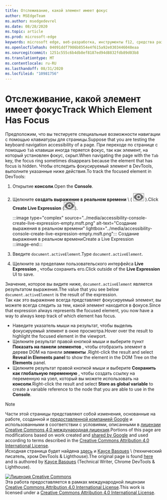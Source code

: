 ```yaml
---
title: Отслеживание, какой элемент имеет фокус
author: MSEdgeTeam
ms.author: msedgedevrel
ms.date: 08/28/2020
ms.topic: article
ms.prod: microsoft-edge
keywords: microsoft edge, веб-разработка, инструменты f12, средства разработчика
ms.openlocfilehash: 04091ddf7986b8554e4f615a92e0303446048eaa
ms.sourcegitcommit: 1251c555c6b4db8ef8187ed94d8832fdb89d03b8
ms.translationtype: MT
ms.contentlocale: ru-RU
ms.lasthandoff: 08/31/2020
ms.locfileid: "10981756"
---
```

<!-- Copyright Kayce Basques 

   Licensed under the Apache License, Version 2.0 (the "License");
   you may not use this file except in compliance with the License.
   You may obtain a copy of the License at

       https://www.apache.org/licenses/LICENSE-2.0

   Unless required by applicable law or agreed to in writing, software
   distributed under the License is distributed on an "AS IS" BASIS,
   WITHOUT WARRANTIES OR CONDITIONS OF ANY KIND, either express or implied.
   See the License for the specific language governing permissions and
   limitations under the License.  -->  





# <span data-ttu-id="471d3-103">Отслеживание, какой элемент имеет фокус</span><span class="sxs-lookup"><span data-stu-id="471d3-103">Track Which Element Has Focus</span></span>   



<span data-ttu-id="471d3-104">Предположим, что вы тестируете специальные возможности навигации с помощью клавиатуры для страницы.</span><span class="sxs-lookup"><span data-stu-id="471d3-104">Suppose that you are testing the keyboard navigation accessibility of a page.</span></span>  <span data-ttu-id="471d3-105">При переходе по странице с помощью `Tab` клавиши иногда теряется фокус, так как элемент, на который установлен фокус, скрыт.</span><span class="sxs-lookup"><span data-stu-id="471d3-105">When navigating the page with the `Tab` key, the focus ring sometimes disappears because the element that has focus is hidden.</span></span>  <span data-ttu-id="471d3-106">Чтобы отследить фокусируемый элемент в DevTools, выполните указанные ниже действия.</span><span class="sxs-lookup"><span data-stu-id="471d3-106">To track the focused element in DevTools:</span></span>  

1.  <span data-ttu-id="471d3-107">Открытие **консоли**.</span><span class="sxs-lookup"><span data-stu-id="471d3-107">Open the **Console**.</span></span>  
1.  <span data-ttu-id="471d3-108">Щелкните **создать выражение в реальном времени** \ ( ![ создать выражение в реальном времени ][ImageCreateIcon] ).</span><span class="sxs-lookup"><span data-stu-id="471d3-108">Click **Create Live Expression** \(![Create Live Expression][ImageCreateIcon]\).</span></span>  
    
    :::image type="complex" source="../media/accessibility-console-create-live-expression-empty.msft.png" alt-text="Создание выражения в реальном времени" lightbox="../media/accessibility-console-create-live-expression-empty.msft.png":::
       <span data-ttu-id="471d3-110">Создание выражения в реальном времени</span><span class="sxs-lookup"><span data-stu-id="471d3-110">Create a Live Expression</span></span>  
    :::image-end:::  
    
1.  <span data-ttu-id="471d3-111">Введите `document.activeElement`.</span><span class="sxs-lookup"><span data-stu-id="471d3-111">Type `document.activeElement`.</span></span>
1.  <span data-ttu-id="471d3-112">Щелкните за пределами пользовательского интерфейса **Live Expression** , чтобы сохранить его.</span><span class="sxs-lookup"><span data-stu-id="471d3-112">Click outside of the **Live Expression** UI to save.</span></span>
    
<span data-ttu-id="471d3-113">Значение, которое вы видите ниже, `document.activeElement` является результатом выражения.</span><span class="sxs-lookup"><span data-stu-id="471d3-113">The value that you see below `document.activeElement` is the result of the expression.</span></span>  
<span data-ttu-id="471d3-114">Так как это выражение всегда представляет фокусируемый элемент, вы можете всегда следить за тем, какой элемент находится в фокусе.</span><span class="sxs-lookup"><span data-stu-id="471d3-114">Since that expression always represents the focused element, you now have a way to always keep track of which element has focus.</span></span>  

*   <span data-ttu-id="471d3-115">Наведите указатель мыши на результат, чтобы выделиь фокусируемый элемент в окне просмотра.</span><span class="sxs-lookup"><span data-stu-id="471d3-115">Hover over the result to highlight the focused element in the viewport.</span></span>  
*   <span data-ttu-id="471d3-116">Щелкните результат правой кнопкой мыши и выберите пункт **Показать на панели элементов** , чтобы отобразить элемент в дереве DOM на панели **элементы** .</span><span class="sxs-lookup"><span data-stu-id="471d3-116">Right-click the result and select **Reveal in Elements panel** to show the element in the DOM Tree on the **Elements** panel.</span></span>  
*   <span data-ttu-id="471d3-117">Щелкните результат правой кнопкой мыши и выберите **Сохранить как глобальную переменную** , чтобы создать ссылку на переменную на узел, который вы можете использовать на **консоли**.</span><span class="sxs-lookup"><span data-stu-id="471d3-117">Right-click the result and select **Store as global variable** to create a variable reference to the node that you are able to use in the **Console**.</span></span>  
    
<!--## Feedback   -->  



<!-- image links -->  

[ImageCreateIcon]: ../media/create-live-expression-icon.msft.png  

<!-- links -->  

> [!NOTE]
> <span data-ttu-id="471d3-118">Части этой страницы представляют собой изменения, основанные на работе, созданной и [предоставленной компанией Google][GoogleSitePolicies] и использованными в соответствии с условиями, описанными в [лицензии Creative Commons 4,0 международная лицензия][CCA4IL].</span><span class="sxs-lookup"><span data-stu-id="471d3-118">Portions of this page are modifications based on work created and [shared by Google][GoogleSitePolicies] and used according to terms described in the [Creative Commons Attribution 4.0 International License][CCA4IL].</span></span>  
> <span data-ttu-id="471d3-119">Исходная страница будет найдена [здесь](https://developers.google.com/web/tools/chrome-devtools/accessibility/focus) и [Kayce Basques][KayceBasques] \ (технический писатель, хром DevTools & Lighthouse).</span><span class="sxs-lookup"><span data-stu-id="471d3-119">The original page is found [here](https://developers.google.com/web/tools/chrome-devtools/accessibility/focus) and is authored by [Kayce Basques][KayceBasques] \(Technical Writer, Chrome DevTools & Lighthouse\).</span></span>  

[![Лицензия Creative Commons][CCby4Image]][CCA4IL]  
<span data-ttu-id="471d3-121">Эта работа предоставляется в рамках международной лицензии [Creative Commons Attribution 4.0 International License][CCA4IL].</span><span class="sxs-lookup"><span data-stu-id="471d3-121">This work is licensed under a [Creative Commons Attribution 4.0 International License][CCA4IL].</span></span>  

[CCA4IL]: https://creativecommons.org/licenses/by/4.0  
[CCby4Image]: https://i.creativecommons.org/l/by/4.0/88x31.png  
[GoogleSitePolicies]: https://developers.google.com/terms/site-policies  
[KayceBasques]: https://developers.google.com/web/resources/contributors/kaycebasques  
